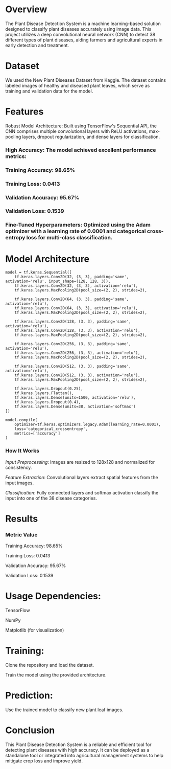 # Overview

The Plant Disease Detection System is a machine learning-based solution designed to classify plant diseases accurately using image data. This project utilizes a deep convolutional neural network (CNN) to detect 38 different types of plant diseases, aiding farmers and agricultural experts in early detection and treatment.

# Dataset

We used the New Plant Diseases Dataset from Kaggle. The dataset contains labeled images of healthy and diseased plant leaves, which serve as training and validation data for the model.

# Features

Robust Model Architecture: Built using TensorFlow's Sequential API, the CNN comprises multiple convolutional layers with ReLU activations, max-pooling layers, dropout regularization, and dense layers for classification.

### High Accuracy: The model achieved excellent performance metrics:

### Training Accuracy: 98.65%

### Training Loss: 0.0413

### Validation Accuracy: 95.67%

### Validation Loss: 0.1539

### Fine-Tuned Hyperparameters: Optimized using the Adam optimizer with a learning rate of 0.0001 and categorical cross-entropy loss for multi-class classification.

# Model Architecture
```
model = tf.keras.Sequential([
    tf.keras.layers.Conv2D(32, (3, 3), padding='same', activation='relu', input_shape=(128, 128, 3)),
    tf.keras.layers.Conv2D(32, (3, 3), activation='relu'),
    tf.keras.layers.MaxPooling2D(pool_size=(2, 2), strides=2),

    tf.keras.layers.Conv2D(64, (3, 3), padding='same', activation='relu'),
    tf.keras.layers.Conv2D(64, (3, 3), activation='relu'),
    tf.keras.layers.MaxPooling2D(pool_size=(2, 2), strides=2),

    tf.keras.layers.Conv2D(128, (3, 3), padding='same', activation='relu'),
    tf.keras.layers.Conv2D(128, (3, 3), activation='relu'),
    tf.keras.layers.MaxPooling2D(pool_size=(2, 2), strides=2),

    tf.keras.layers.Conv2D(256, (3, 3), padding='same', activation='relu'),
    tf.keras.layers.Conv2D(256, (3, 3), activation='relu'),
    tf.keras.layers.MaxPooling2D(pool_size=(2, 2), strides=2),

    tf.keras.layers.Conv2D(512, (3, 3), padding='same', activation='relu'),
    tf.keras.layers.Conv2D(512, (3, 3), activation='relu'),
    tf.keras.layers.MaxPooling2D(pool_size=(2, 2), strides=2),

    tf.keras.layers.Dropout(0.25),
    tf.keras.layers.Flatten(),
    tf.keras.layers.Dense(units=1500, activation='relu'),
    tf.keras.layers.Dropout(0.4),
    tf.keras.layers.Dense(units=38, activation='softmax')
])

model.compile(
    optimizer=tf.keras.optimizers.legacy.Adam(learning_rate=0.0001),
    loss='categorical_crossentropy',
    metrics=['accuracy']
)
```

### How It Works

*Input Preprocessing*: Images are resized to 128x128 and normalized for consistency.

*Feature Extraction*: Convolutional layers extract spatial features from the input images.

*Classification*: Fully connected layers and softmax activation classify the input into one of the 38 disease categories.

# Results

### Metric Value

Training Accuracy: 98.65%

Training Loss: 0.0413

Validation Accuracy: 95.67%

Validation Loss: 0.1539

# Usage Dependencies:

TensorFlow

NumPy

Matplotlib (for visualization)

# Training:

Clone the repository and load the dataset.

Train the model using the provided architecture.

# Prediction:

Use the trained model to classify new plant leaf images.

# Conclusion

This Plant Disease Detection System is a reliable and efficient tool for detecting plant diseases with high accuracy. It can be deployed as a standalone tool or integrated into agricultural management systems to help mitigate crop loss and improve yield.
